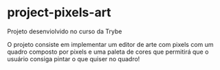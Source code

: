 # project-pixels-art
Projeto desenviolvido no curso da Trybe


O projeto consiste em implementar um editor de arte com pixels com um quadro composto por pixels e uma paleta de cores que permitirá que o usuário consiga pintar o que quiser no quadro! 




